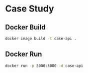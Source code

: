 # Case Study




## Docker Build

```bash
docker image build -t case-api .
```

## Docker Run

```bash
docker run -p 5000:5000 -d case-api
```
